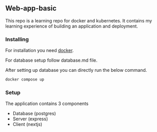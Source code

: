 ## Web-app-basic

This repo is a learning repo for docker and kubernetes. It contains my learning experience of building an application and deployment.

### Installing

For installation you need [docker](https://www.docker.com/products/docker-desktop/). 

For database setup follow database.md file. 

After setting up database you can directly run the below command. 
```bash
docker compose up
```

### Setup

The application contains 3 components 
- Database (postgres)
- Server (express)
- Client (nextjs)
 
